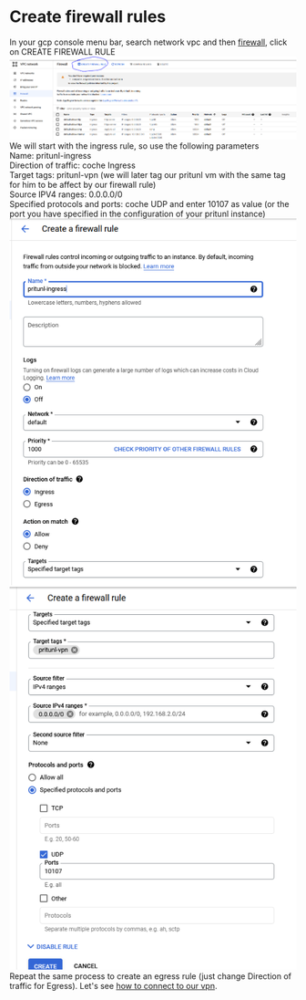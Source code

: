 # Create firewall rules

In your gcp console menu bar, search network vpc and then [firewall](https://console.cloud.google.com/networking/firewalls), click on CREATE FIREWALL RULE<br>
![](images/create-firewall.PNG)<br>
We will start with the ingress rule, so use the following parameters<br>
Name: pritunl-ingress<br>
Direction of traffic: coche Ingress<br>
Target tags: pritunl-vpn (we will later tag our pritunl vm with the same tag for him to be affect by our firewall rule)<br>
Source IPV4 ranges: 0.0.0.0/0<br>
Specified protocols and ports: coche UDP and enter 10107 as value (or the port you have specified in the configuration of your pritunl instance)<br>
![](images/pritunl-ingress.PNG)
![](images/create-firewall-1.PNG)<br>
Repeat the same process to create an egress rule (just change Direction of traffic for Egress). Let's see [how to connect to our vpn](connect-to-pritunl).
